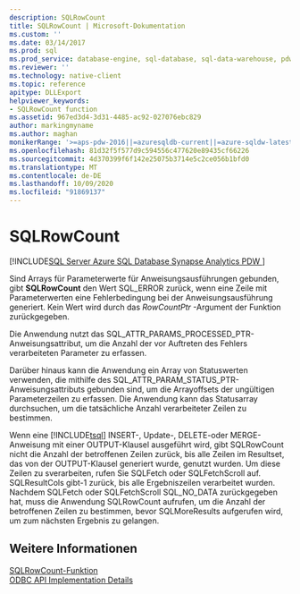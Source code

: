 ```yaml
---
description: SQLRowCount
title: SQLRowCount | Microsoft-Dokumentation
ms.custom: ''
ms.date: 03/14/2017
ms.prod: sql
ms.prod_service: database-engine, sql-database, sql-data-warehouse, pdw
ms.reviewer: ''
ms.technology: native-client
ms.topic: reference
apitype: DLLExport
helpviewer_keywords:
- SQLRowCount function
ms.assetid: 967ed3d4-3d31-4485-ac92-027076ebc829
author: markingmyname
ms.author: maghan
monikerRange: '>=aps-pdw-2016||=azuresqldb-current||=azure-sqldw-latest||>=sql-server-2016||=sqlallproducts-allversions||>=sql-server-linux-2017||=azuresqldb-mi-current'
ms.openlocfilehash: 81d32f5f577d9c594556c477620e89435cf66226
ms.sourcegitcommit: 4d370399f6f142e25075b3714e5c2ce056b1bfd0
ms.translationtype: MT
ms.contentlocale: de-DE
ms.lasthandoff: 10/09/2020
ms.locfileid: "91869137"
---
```

# <a name="sqlrowcount"></a>SQLRowCount
[!INCLUDE[SQL Server Azure SQL Database Synapse Analytics PDW ](../../includes/applies-to-version/sql-asdb-asdbmi-asa-pdw.md)]

  Sind Arrays für Parameterwerte für Anweisungsausführungen gebunden, gibt **SQLRowCount** den Wert SQL_ERROR zurück, wenn eine Zeile mit Parameterwerten eine Fehlerbedingung bei der Anweisungsausführung generiert. Kein Wert wird durch das *RowCountPtr* -Argument der Funktion zurückgegeben.  
  
 Die Anwendung nutzt das SQL_ATTR_PARAMS_PROCESSED_PTR-Anweisungsattribut, um die Anzahl der vor Auftreten des Fehlers verarbeiteten Parameter zu erfassen.  
  
 Darüber hinaus kann die Anwendung ein Array von Statuswerten verwenden, die mithilfe des SQL_ATTR_PARAM_STATUS_PTR-Anweisungsattributs gebunden sind, um die Arrayoffsets der ungültigen Parameterzeilen zu erfassen. Die Anwendung kann das Statusarray durchsuchen, um die tatsächliche Anzahl verarbeiteter Zeilen zu bestimmen.  
  
 Wenn eine [!INCLUDE[tsql](../../includes/tsql-md.md)] INSERT-, Update-, DELETE-oder MERGE-Anweisung mit einer OUTPUT-Klausel ausgeführt wird, gibt SQLRowCount nicht die Anzahl der betroffenen Zeilen zurück, bis alle Zeilen im Resultset, das von der OUTPUT-Klausel generiert wurde, genutzt wurden. Um diese Zeilen zu sverarbeiten, rufen Sie SQLFetch oder SQLFetchScroll auf. SQLResultCols gibt-1 zurück, bis alle Ergebniszeilen verarbeitet wurden. Nachdem SQLFetch oder SQLFetchScroll SQL_NO_DATA zurückgegeben hat, muss die Anwendung SQLRowCount aufrufen, um die Anzahl der betroffenen Zeilen zu bestimmen, bevor SQLMoreResults aufgerufen wird, um zum nächsten Ergebnis zu gelangen.  
  
## <a name="see-also"></a>Weitere Informationen  
 [SQLRowCount-Funktion](../../odbc/reference/syntax/sqlrowcount-function.md)   
 [ODBC API Implementation Details](../../relational-databases/native-client-odbc-api/odbc-api-implementation-details.md)  
  
